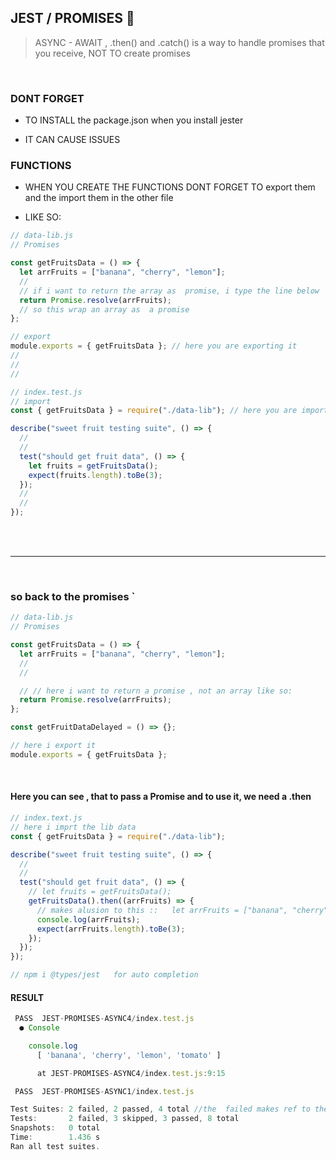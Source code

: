 ## JEST / PROMISES 🌻

> ASYNC - AWAIT , .then() and .catch()
> is a way to handle promises that you receive,
> NOT TO create promises

<br>

### DONT FORGET

- TO INSTALL the package.json when you install jester

- IT CAN CAUSE ISSUES

### FUNCTIONS

- WHEN YOU CREATE THE FUNCTIONS DONT FORGET TO export them and the import them in the other file

- LIKE SO:

```javascript
// data-lib.js
// Promises

const getFruitsData = () => {
  let arrFruits = ["banana", "cherry", "lemon"];
  //
  // if i want to return the array as  promise, i type the line below
  return Promise.resolve(arrFruits);
  // so this wrap an array as  a promise
};

// export
module.exports = { getFruitsData }; // here you are exporting it
//
//
//

// index.test.js
// import
const { getFruitsData } = require("./data-lib"); // here you are importing it

describe("sweet fruit testing suite", () => {
  //
  //
  test("should get fruit data", () => {
    let fruits = getFruitsData();
    expect(fruits.length).toBe(3);
  });
  //
  //
});
```

<br>
<br>
<hr>
<br>

### so back to the promises `

```javascript
// data-lib.js
// Promises

const getFruitsData = () => {
  let arrFruits = ["banana", "cherry", "lemon"];
  //
  //

  // // here i want to return a promise , not an array like so:
  return Promise.resolve(arrFruits);
};

const getFruitDataDelayed = () => {};

// here i export it
module.exports = { getFruitsData };
```

<br>

#### Here you can see , that to pass a Promise and to use it, we need a .then

```javascript
// index.text.js
// here i imprt the lib data
const { getFruitsData } = require("./data-lib");

describe("sweet fruit testing suite", () => {
  //
  //
  test("should get fruit data", () => {
    // let fruits = getFruitsData();
    getFruitsData().then((arrFruits) => {
      // makes alusion to this ::   let arrFruits = ["banana", "cherry", "lemon"];
      console.log(arrFruits);
      expect(arrFruits.length).toBe(3);
    });
  });
});

// npm i @types/jest   for auto completion
```

#### RESULT

```javascript
 PASS  JEST-PROMISES-ASYNC4/index.test.js
  ● Console

    console.log
      [ 'banana', 'cherry', 'lemon', 'tomato' ]

      at JEST-PROMISES-ASYNC4/index.test.js:9:15

 PASS  JEST-PROMISES-ASYNC1/index.test.js

Test Suites: 2 failed, 2 passed, 4 total //the  failed makes ref to the other folders inside this folder , the skipped are all the function that being ignored because of  the .only
Tests:       2 failed, 3 skipped, 3 passed, 8 total
Snapshots:   0 total
Time:        1.436 s
Ran all test suites.
```
